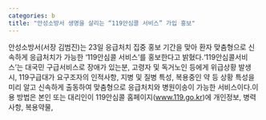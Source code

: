 ```yaml
---
categories: b
title: "안성소방서 생명을 살리는 “119안심콜 서비스” 가입 홍보"
---
```

안성소방서(서장 김범진)는 23일 응급처치 집중 홍보 기간을 맞아 환자 맞춤형으로 신속하게 응급처치가 가능한 ‘119안심콜 서비스’를 홍보한다고 밝혔다.‘119안심콜서비스’는 대국민 구급서비스로 장애가 있는분, 고령자 및 독거노인 등에게 위급상황 발생 시, 119구급대가 요구조자의 인적사항, 지병 및 질병 특성, 복용중인 약 등 상황 특성을 미리 알고 신속하게 출동하여 맞춤형으로 응급처치와 병원이송이 가능한 서비스이다.이용 방법은 본인 또는 대리인이 119안심콜 홈페이지(www.119.go.kr)에 개인정보, 병력사항, 복용약물,